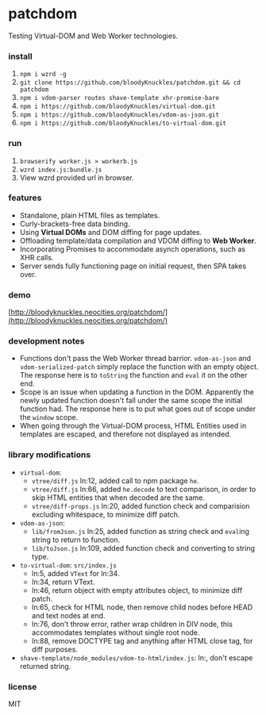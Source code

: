 # patchdom

Testing Virtual-DOM and Web Worker technologies.

### install
1. `npm i wzrd -g`
2. `git clone https://github.com/bloodyKnuckles/patchdom.git && cd patchdom`
3. `npm i vdom-parser routes shave-template xhr-promise-bare`
4. `npm i https://github.com/bloodyKnuckles/virtual-dom.git`
5. `npm i https://github.com/bloodyKnuckles/vdom-as-json.git`
6. `npm i https://github.com/bloodyKnuckles/to-virtual-dom.git`

### run
1. `browserify worker.js > workerb.js`
2. `wzrd index.js:bundle.js`
3. View wzrd provided url in browser.

### features
* Standalone, plain HTML files as templates.
* Curly-brackets-free data binding.
* Using **Virtual DOMs** and DOM diffing for page updates.
* Offloading template/data compilation and VDOM diffing to **Web Worker**.
* Incorporating Promises to accommodate asynch operations, such as XHR calls.
* Server sends fully functioning page on initial request, then SPA takes over.

### demo

[http://bloodyknuckles.neocities.org/patchdom/](http://bloodyknuckles.neocities.org/patchdom/)

### development notes

* Functions don't pass the Web Worker thread barrior. `vdom-as-json` and `vdom-serialized-patch` simply replace the function with an empty object. The response here is to `toString` the function and `eval` it on the other end.
* Scope is an issue when updating a function in the DOM. Apparently the newly updated function doesn't fall under the same scope the initial function had. The response here is to put what goes out of scope under the `window` scope.
* When going through the Virtual-DOM process, HTML Entities used in templates are escaped, and therefore not displayed as intended.

### library modifications

* `virtual-dom`:
  - `vtree/diff.js` ln:12, added call to npm package `he`.
  - `vtree/diff.js` ln:66, added `he.decode` to text comparison, in order to skip HTML entities that when decoded are the same.
  - `vtree/diff-props.js` ln:20, added function check and comparision excluding whitespace, to minimize diff patch.
* `vdom-as-json`: 
  - `lib/fromJson.js` ln:25, added function as string check and `eval`ing string to return to function.
  - `lib/toJson.js` ln:109, added function check and converting to string type.
* `to-virtual-dom`: `src/index.js` 
  - ln:5, added `VText` for ln:34.
  - ln:34, return VText.
  - ln:46, return object with empty attributes object, to minimize diff patch.
  - ln:65, check for HTML node, then remove child nodes before HEAD and text nodes at end.
  - ln:76, don't throw error, rather wrap children in DIV node, this accommodates templates without single root node.
  - ln:88, remove DOCTYPE tag and anything after HTML close tag, for diff purposes.
* `shave-template/node_modules/vdom-to-html/index.js`: ln:, don't escape returned string.

### license

MIT
